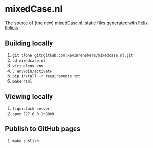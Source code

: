 # mixedCase.nl
The source of (the new) mixedCase.nl, static files generated with [Felix Felicis](https://github.com/lepture/liquidluck).

## Building locally

1. `git clone git@github.com:kevinrenskers/mixedcase.nl.git`
2. `cd mixedcase.nl`
3. `virtualenv env`
4. `. env/bin/activate`
5. `pip install -r requirements.txt`
6. `make html`

## Viewing locally

1. `liquidluck server`
2. `open 127.0.0.1:8000`

## Publish to GitHub pages

1. `make publish`
